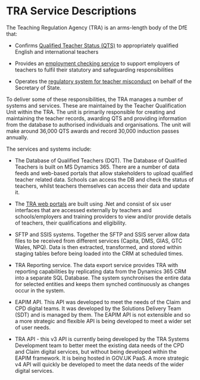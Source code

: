 # TRA Service Descriptions

The Teaching Regulation Agency (TRA) is an arms-length body of the DfE that:

* Confirms [Qualified Teacher Status (QTS)](https://www.gov.uk/government/collections/qualified-teacher-status-qts) to appropriately qualified English and international teachers

* Provides an [employment checking service](https://www.gov.uk/guidance/teacher-status-checks-information-for-employers) to support employers of teachers to fulfil their statutory and safeguarding responsibilities

* Operates the [regulatory system for teacher misconduct](https://www.gov.uk/government/collections/teacher-misconduct) on behalf of the Secretary of State.

To deliver some of these responsibilities, the TRA manages a number of systems and services. These are maintained by the Teacher Qualification Unit within the TRA. The unit is primarily responsible for creating and maintaining the teacher records, awarding QTS and providing information from the database to authorised individuals and organisations. The unit will make around 36,000 QTS awards and record 30,000 induction passes annually.

The services and systems include:

* The Database of Qualified Teachers (DQT). The Database of Qualified Teachers is built on MS Dynamics 365. There are a number of data feeds and web-based portals that allow stakeholders to upload qualified teacher related data. Schools can access the DB and check the status of teachers, whilst teachers themselves can access their data and update it.

* The [TRA web portals](https://teacherservices.education.gov.uk/) are built using .Net and consist of six user interfaces that are accessed externally by teachers and schools/employers and training providers to view and/or provide details of teachers, their qualifications and eligibility.

* SFTP and SSIS systems. Together the SFTP and SSIS server allow data files to be received from different services (Capita, DMS, GIAS, GTC Wales, NPQ). Data is then extracted, transformed, and stored within staging tables before being loaded into the CRM at scheduled times.

* TRA Reporting service. The data export service provides TRA with reporting capabilities by replicating data from the Dynamics 365 CRM into a separate SQL Database. The system synchronises the entire data for selected entities and keeps them synched continuously as changes occur in the system.

* EAPIM API. This API was developed to meet the needs of the Claim and CPD digital teams. It was developed by the Solutions Delivery Team (SDT) and is managed by them. The EAPIM API is not extensible and so a more strategic and flexible API is being developed to meet a wider set of user needs.

* TRA API - this v3 API is currently being developed by the TRA Systems Development team to better meet the existing data needs of the CPD and Claim digital services, but without being developed within the EAPIM framework. It is being hosted in GOV.UK PaaS. A more strategic v4 API will quickly be developed to meet the data needs of the wider digital services.
